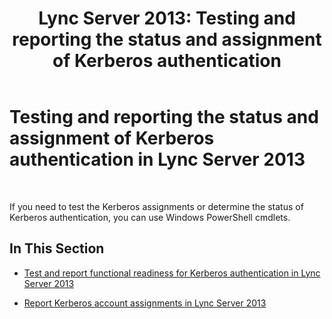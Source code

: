 ﻿---
title: 'Lync Server 2013: Testing and reporting the status and assignment of Kerberos authentication'
TOCTitle: Testing and reporting the status and assignment of Kerberos authentication
ms:assetid: 86fc3407-1604-4230-ad04-99aaadcf4e07
ms:mtpsurl: https://technet.microsoft.com/en-us/library/Gg398683(v=OCS.15)
ms:contentKeyID: 48184716
ms.date: 07/23/2014
mtps_version: v=OCS.15
---

# Testing and reporting the status and assignment of Kerberos authentication in Lync Server 2013

 


If you need to test the Kerberos assignments or determine the status of Kerberos authentication, you can use Windows PowerShell cmdlets.

## In This Section

  - [Test and report functional readiness for Kerberos authentication in Lync Server 2013](lync-server-2013-test-and-report-functional-readiness-for-kerberos-authentication.md)

  - [Report Kerberos account assignments in Lync Server 2013](lync-server-2013-report-kerberos-account-assignments.md)

